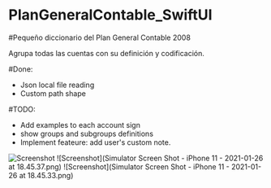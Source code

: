 # PlanGeneralContable_SwiftUI
#Pequeño diccionario del Plan General Contable 2008

Agrupa todas las cuentas con su definición y codificación.

#Done:
  - Json local file reading
  - Custom path shape

#TODO:
  - Add examples to each account sign
  - show groups and subgroups definitions
  - Implement feateure: add user's custom note.
  
  ![Screenshot](docs/images/Screenshot1.png)
  ![Screenshot](Simulator Screen Shot - iPhone 11 - 2021-01-26 at 18.45.37.png)
  ![Screenshot](Simulator Screen Shot - iPhone 11 - 2021-01-26 at 18.45.33.png)
  
